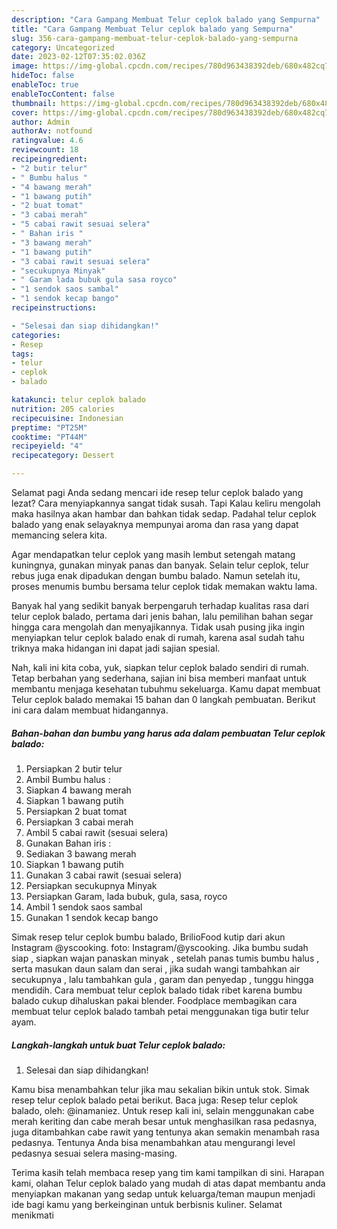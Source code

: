 ```yaml
---
description: "Cara Gampang Membuat Telur ceplok balado yang Sempurna"
title: "Cara Gampang Membuat Telur ceplok balado yang Sempurna"
slug: 356-cara-gampang-membuat-telur-ceplok-balado-yang-sempurna
category: Uncategorized
date: 2023-02-12T07:35:02.036Z
image: https://img-global.cpcdn.com/recipes/780d963438392deb/680x482cq70/telur-ceplok-balado-foto-resep-utama.jpg
hideToc: false
enableToc: true
enableTocContent: false
thumbnail: https://img-global.cpcdn.com/recipes/780d963438392deb/680x482cq70/telur-ceplok-balado-foto-resep-utama.jpg
cover: https://img-global.cpcdn.com/recipes/780d963438392deb/680x482cq70/telur-ceplok-balado-foto-resep-utama.jpg
author: Admin
authorAv: notfound
ratingvalue: 4.6
reviewcount: 18
recipeingredient:
- "2 butir telur"
- " Bumbu halus "
- "4 bawang merah"
- "1 bawang putih"
- "2 buat tomat"
- "3 cabai merah"
- "5 cabai rawit sesuai selera"
- " Bahan iris "
- "3 bawang merah"
- "1 bawang putih"
- "3 cabai rawit sesuai selera"
- "secukupnya Minyak"
- " Garam lada bubuk gula sasa royco"
- "1 sendok saos sambal"
- "1 sendok kecap bango"
recipeinstructions:

- "Selesai dan siap dihidangkan!"
categories:
- Resep
tags:
- telur
- ceplok
- balado

katakunci: telur ceplok balado 
nutrition: 205 calories
recipecuisine: Indonesian
preptime: "PT25M"
cooktime: "PT44M"
recipeyield: "4"
recipecategory: Dessert

---
```



Selamat pagi Anda sedang mencari ide resep telur ceplok balado yang lezat? Cara menyiapkannya sangat tidak susah. Tapi Kalau keliru mengolah maka hasilnya akan hambar dan bahkan tidak sedap. Padahal telur ceplok balado yang enak selayaknya mempunyai aroma dan rasa yang dapat memancing selera kita.


Agar mendapatkan telur ceplok yang masih lembut setengah matang kuningnya, gunakan minyak panas dan banyak. Selain telur ceplok, telur rebus juga enak dipadukan dengan bumbu balado. Namun setelah itu, proses menumis bumbu bersama telur ceplok tidak memakan waktu lama.

Banyak hal yang sedikit banyak berpengaruh terhadap kualitas rasa dari telur ceplok balado, pertama dari jenis bahan, lalu pemilihan bahan segar hingga cara mengolah dan menyajikannya. Tidak usah pusing jika ingin menyiapkan telur ceplok balado enak di rumah, karena asal sudah tahu triknya maka hidangan ini dapat jadi sajian spesial.


Nah, kali ini kita coba, yuk, siapkan telur ceplok balado sendiri di rumah. Tetap berbahan yang sederhana, sajian ini bisa memberi manfaat untuk membantu menjaga kesehatan tubuhmu sekeluarga. Kamu dapat membuat Telur ceplok balado memakai 15 bahan dan 0 langkah pembuatan. Berikut ini cara dalam membuat hidangannya.

<!--inarticleads1-->

##### Bahan-bahan dan bumbu yang harus ada dalam pembuatan Telur ceplok balado:

1. Persiapkan 2 butir telur
1. Ambil  Bumbu halus :
1. Siapkan 4 bawang merah
1. Siapkan 1 bawang putih
1. Persiapkan 2 buat tomat
1. Persiapkan 3 cabai merah
1. Ambil 5 cabai rawit (sesuai selera)
1. Gunakan  Bahan iris :
1. Sediakan 3 bawang merah
1. Siapkan 1 bawang putih
1. Gunakan 3 cabai rawit (sesuai selera)
1. Persiapkan secukupnya Minyak
1. Persiapkan  Garam, lada bubuk, gula, sasa, royco
1. Ambil 1 sendok saos sambal
1. Gunakan 1 sendok kecap bango


Simak resep telur ceplok bumbu balado, BrilioFood kutip dari akun Instagram @yscooking. foto: Instagram/@yscooking. Jika bumbu sudah siap , siapkan wajan panaskan minyak , setelah panas tumis bumbu halus , serta masukan daun salam dan serai , jika sudah wangi tambahkan air secukupnya , lalu tambahkan gula , garam dan penyedap , tunggu hingga mendidih. Cara membuat telur ceplok balado tidak ribet karena bumbu balado cukup dihaluskan pakai blender. Foodplace membagikan cara membuat telur ceplok balado tambah petai menggunakan tiga butir telur ayam. 

<!--inarticleads2-->

##### Langkah-langkah untuk buat Telur ceplok balado:


1. Selesai dan siap dihidangkan!

Kamu bisa menambahkan telur jika mau sekalian bikin untuk stok. Simak resep telur ceplok balado petai berikut. Baca juga: Resep telur ceplok balado, oleh: @inamaniez. Untuk resep kali ini, selain menggunakan cabe merah keriting dan cabe merah besar untuk menghasilkan rasa pedasnya, juga ditambahkan cabe rawit yang tentunya akan semakin menambah rasa pedasnya. Tentunya Anda bisa menambahkan atau mengurangi level pedasnya sesuai selera masing-masing. 

Terima kasih telah membaca resep yang tim kami tampilkan di sini. Harapan kami, olahan Telur ceplok balado yang mudah di atas dapat membantu anda menyiapkan makanan yang sedap untuk keluarga/teman maupun menjadi ide bagi kamu yang berkeinginan untuk berbisnis kuliner. Selamat menikmati
